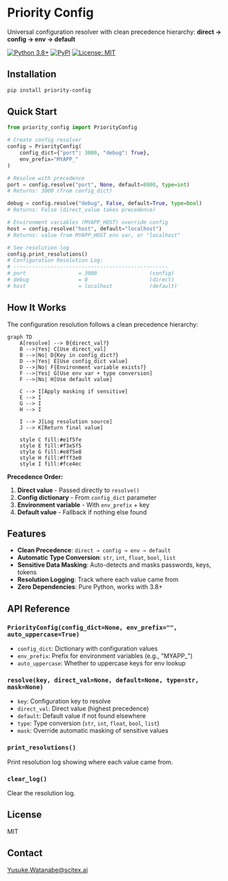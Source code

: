 <!-- ---
!-- Timestamp: 2025-09-01 08:22:12
!-- Author: ywatanabe
!-- File: /home/ywatanabe/.dotfiles/.claude/to_claude/guidelines/python/OFFICIAL/priority-config-README.md
!-- --- -->

# Priority Config

Universal configuration resolver with clean precedence hierarchy: **direct → config → env → default**

[![Python 3.8+](https://img.shields.io/badge/python-3.8+-blue.svg)](https://www.python.org/downloads/)
[![PyPI](https://img.shields.io/pypi/v/priority-config.svg)](https://pypi.org/project/priority-config/)
[![License: MIT](https://img.shields.io/badge/License-MIT-yellow.svg)](https://opensource.org/licenses/MIT)

## Installation

```bash
pip install priority-config
```

## Quick Start

```python
from priority_config import PriorityConfig

# Create config resolver
config = PriorityConfig(
    config_dict={"port": 3000, "debug": True},
    env_prefix="MYAPP_"
)

# Resolve with precedence
port = config.resolve("port", None, default=8000, type=int)
# Returns: 3000 (from config_dict)

debug = config.resolve("debug", False, default=True, type=bool)
# Returns: False (direct_value takes precedence)

# Environment variables (MYAPP_HOST) override config
host = config.resolve("host", default="localhost")
# Returns: value from MYAPP_HOST env var, or "localhost"

# See resolution log
config.print_resolutions()
# Configuration Resolution Log:
# --------------------------------------------------
# port                 = 3000                 (config)
# debug                = 0                    (direct)
# host                 = localhost            (default)
```

## How It Works

The configuration resolution follows a clean precedence hierarchy:

```mermaid
graph TD
    A[resolve] --> B{direct_val?}
    B -->|Yes| C[Use direct_val]
    B -->|No| D{Key in config_dict?}
    D -->|Yes| E[Use config_dict value]
    D -->|No| F{Environment variable exists?}
    F -->|Yes| G[Use env var + type conversion]
    F -->|No| H[Use default value]
    
    C --> I[Apply masking if sensitive]
    E --> I
    G --> I
    H --> I
    
    I --> J[Log resolution source]
    J --> K[Return final value]
    
    style C fill:#e1f5fe
    style E fill:#f3e5f5
    style G fill:#e8f5e8
    style H fill:#fff3e0
    style I fill:#fce4ec
```

**Precedence Order:**
1. **Direct value** - Passed directly to `resolve()`
2. **Config dictionary** - From `config_dict` parameter
3. **Environment variable** - With `env_prefix` + key
4. **Default value** - Fallback if nothing else found

## Features

- **Clean Precedence**: `direct → config → env → default`
- **Automatic Type Conversion**: `str`, `int`, `float`, `bool`, `list`
- **Sensitive Data Masking**: Auto-detects and masks passwords, keys, tokens
- **Resolution Logging**: Track where each value came from
- **Zero Dependencies**: Pure Python, works with 3.8+

## API Reference

### `PriorityConfig(config_dict=None, env_prefix="", auto_uppercase=True)`

- `config_dict`: Dictionary with configuration values
- `env_prefix`: Prefix for environment variables (e.g., "MYAPP_")
- `auto_uppercase`: Whether to uppercase keys for env lookup

### `resolve(key, direct_val=None, default=None, type=str, mask=None)`

- `key`: Configuration key to resolve
- `direct_val`: Direct value (highest precedence)
- `default`: Default value if not found elsewhere
- `type`: Type conversion (`str`, `int`, `float`, `bool`, `list`)
- `mask`: Override automatic masking of sensitive values

### `print_resolutions()`

Print resolution log showing where each value came from.

### `clear_log()`

Clear the resolution log.

## License

MIT

## Contact
Yusuke.Watanabe@scitex.ai

<!-- EOF -->